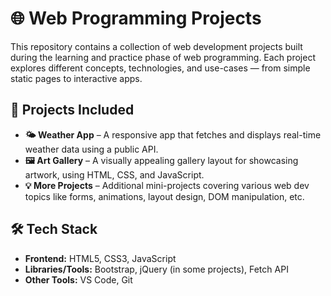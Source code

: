# 🌐 Web Programming Projects

This repository contains a collection of web development projects built during the learning and practice phase of web programming. Each project explores different concepts, technologies, and use-cases — from simple static pages to interactive apps.

## 📁 Projects Included

- **🌤️ Weather App** – A responsive app that fetches and displays real-time weather data using a public API.
- **🖼️ Art Gallery** – A visually appealing gallery layout for showcasing artwork, using HTML, CSS, and JavaScript.
- **💡 More Projects** – Additional mini-projects covering various web dev topics like forms, animations, layout design, DOM manipulation, etc.

## 🛠️ Tech Stack

- **Frontend:** HTML5, CSS3, JavaScript
- **Libraries/Tools:** Bootstrap, jQuery (in some projects), Fetch API
- **Other Tools:** VS Code, Git
